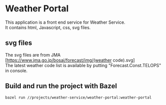 # Weather Portal

This application is a front end service for Weather Service.  
It contains html, Javascript, css, svg files.

## svg files

The svg files are from JMA [https://www.jma.go.jp/bosai/forecast/img/(weather code).svg]  
The latest weather code list is available by putting "Forecast.Const.TELOPS" in console.

## Build and run the project with Bazel

```bash
bazel run //projects/weather-service/weather-portal:weather-portal
```

